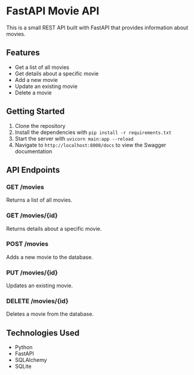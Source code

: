 # FastAPI Movie API

This is a small REST API built with FastAPI that provides information about movies.

## Features

- Get a list of all movies
- Get details about a specific movie
- Add a new movie
- Update an existing movie
- Delete a movie

## Getting Started

1. Clone the repository
2. Install the dependencies with `pip install -r requirements.txt`
3. Start the server with `uvicorn main:app --reload`
4. Navigate to `http://localhost:8000/docs` to view the Swagger documentation

## API Endpoints

### GET /movies

Returns a list of all movies.

### GET /movies/{id}

Returns details about a specific movie.

### POST /movies

Adds a new movie to the database.

### PUT /movies/{id}

Updates an existing movie.

### DELETE /movies/{id}

Deletes a movie from the database.

## Technologies Used

- Python
- FastAPI
- SQLAlchemy
- SQLite
